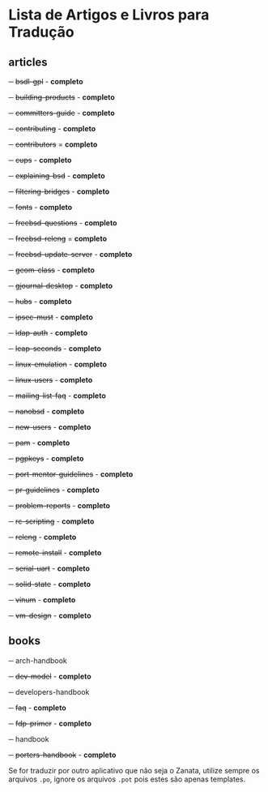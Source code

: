 
# Lista de Artigos e Livros para Tradução

## articles

─ ~~bsdl-gpl~~ - **completo**

─ ~~building-products~~ - **completo**

─ ~~committers-guide~~ - **completo**

─ ~~contributing~~ - **completo**

─ ~~contributors~~ = **completo**

─ ~~cups~~ - **completo**

─ ~~explaining-bsd~~ - **completo**

─ ~~filtering-bridges~~ - **completo**

─ ~~fonts~~ - **completo**

─ ~~freebsd-questions~~ - **completo**

─ ~~freebsd-releng~~ = **completo**

─ ~~freebsd-update-server~~ - **completo**

─ ~~geom-class~~ - **completo**

─ ~~gjournal-desktop~~ - **completo**

─ ~~hubs~~ - **completo**

─ ~~ipsec-must~~ - **completo**

─ ~~ldap-auth~~ - **completo**

─ ~~leap-seconds~~ - **completo**

─ ~~linux-emulation~~ - **completo**

─ ~~linux-users~~ - **completo**

─ ~~mailing-list-faq~~ - **completo**

─ ~~nanobsd~~ - **completo**

─ ~~new-users~~ - **completo**

─ ~~pam~~ - **completo**

─ ~~pgpkeys~~ - **completo**

─ ~~port-mentor-guidelines~~ - **completo**

─ ~~pr-guidelines~~ - **completo**

─ ~~problem-reports~~ - **completo**

─ ~~rc-scripting~~ - **completo**

─ ~~releng~~ - **completo**

─ ~~remote-install~~ - **completo**

─ ~~serial-uart~~ - **completo**

─ ~~solid-state~~ - **completo**

─ ~~vinum~~ - **completo**

─ ~~vm-design~~ - **completo**


## books

─ arch-handbook

─ ~~dev-model~~ - **completo**

─ developers-handbook

─ ~~faq~~ - **completo**

─ ~~fdp-primer~~ - **completo**

─ handbook

─ ~~porters-handbook~~ - **completo**


Se for traduzir por outro aplicativo que não seja o Zanata, utilize sempre os
arquivos `.po`, ignore os arquivos `.pot` pois estes são apenas templates.
